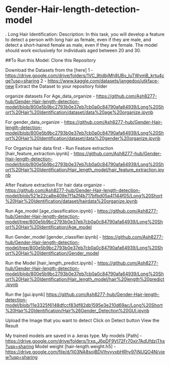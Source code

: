 # Gender-Hair-length-detection-model
. Long Hair Identification: Description: In this task, you will develop a feature to detect a person with long hair as female, even if they are male, and detect a short-haired female as male, even if they are female. The model should work exclusively for individuals aged between 20 and 30.

##To Run this Model:
Clone this Repository

Download the Datasets from the [here] 
1 - https://drive.google.com/drive/folders/1VC_9tidbjMh8UBv_IuTWymB_krtu4cge?usp=sharing 
2 - https://www.kaggle.com/datasets/jangedoo/utkface-new
Extract the Dataset to your repository folder

organize datasets
For Age_data_organize - https://github.com/Ash8277-hub/Gender-Hair-length-detection-model/blob/800e5b9bc2793b0e37eb7cb0a0c84790afa64939/Long%20Short%20Hair%20Identification/dataset/data%20age%20organize.ipynb

For gender_data_organize - https://github.com/Ash8277-hub/Gender-Hair-length-detection-model/blob/800e5b9bc2793b0e37eb7cb0a0c84790afa64939/Long%20Short%20Hair%20Identification/dataset/data%20gender%20organize.ipynb

For Organize hair data first -
Run Feature extraction [hair_feature_extraction.ipynb] -  https://github.com/Ash8277-hub/Gender-Hair-length-detection-model/blob/800e5b9bc2793b0e37eb7cb0a0c84790afa64939/Long%20Short%20Hair%20Identification/Hair_length_model/hair_feature_extraction.ipynb

After Feature extraction
For hair data organize - https://github.com/Ash8277-hub/Gender-Hair-length-detection-model/blob/521e22ca8e409e7f1a2f4b717bfbd05a41144f05/Long%20Short%20Hair%20Identification/dataset/hairdata%20organize.ipynb

Run Age_model [age_classification.ipynb] - https://github.com/Ash8277-hub/Gender-Hair-length-detection-model/tree/800e5b9bc2793b0e37eb7cb0a0c84790afa64939/Long%20Short%20Hair%20Identification/Age_model

Run Gender_model [gender_classifier.ipynb] - https://github.com/Ash8277-hub/Gender-Hair-length-detection-model/tree/800e5b9bc2793b0e37eb7cb0a0c84790afa64939/Long%20Short%20Hair%20Identification/Gender_model

Run the Model [hair_length_predict.ipynb] - https://github.com/Ash8277-hub/Gender-Hair-length-detection-model/blob/800e5b9bc2793b0e37eb7cb0a0c84790afa64939/Long%20Short%20Hair%20Identification/Hair_length_model/hair%20length%20predict.ipynb

Run the [gui.ipynb] https://github.com/Ash8277-hub/Gender-Hair-length-detection-model/blob/11e3325f6148dfccf83df82db1595e3e210d69ac/Long%20Short%20Hair%20Identification/Hair%26Gender_Detection%20GUI.ipynb

Upload the Image that you want to detect
Click on Detect button
View the Result

My trained models are saved in a .keras type. 
My models [Path] - https://drive.google.com/drive/folders/1rxq_J6pDF9VI72Fr70xir7AdUfdzjThx?usp=sharing
Model weight [hair-length.weight.h5] - https://drive.google.com/file/d/1j03NA8sojBDVlhvyvxbHRhy97iNUQO4N/view?usp=sharing


